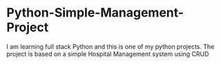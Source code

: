 # Python-Simple-Management-Project
I am learning full stack Python and this is one of my python projects. The project is based on a simple Hospital Management system using CRUD

